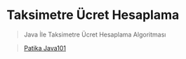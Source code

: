 # Taksimetre Ücret Hesaplama

> Java İle Taksimetre Ücret Hesaplama Algoritması

> [Patika Java101](https://www.patika.dev)